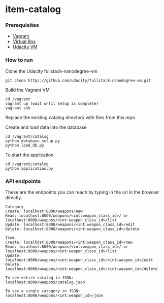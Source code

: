 # item-catalog

### Prerequisites

* [Vagrant](https://www.vagrantup.com/downloads.html)
* [Virtual Box](https://www.virtualbox.org/wiki/Downloads)
* [Udacity VM](https://github.com/udacity/fullstack-nanodegree-vm)

### How to run

Clone the Udacity fullstack-nanodegree-vm

```
git clone https://github.com/udacity/fullstack-nanodegree-vm.git
```

Build the Vagrant VM

```
cd /vagrant
vagrant up (wait until setup is complete)
vagrant ssh
```

Replace the existing catalog directory with files from this repo

Create and load data into the database

```
cd /vagrant/catalog
python database_setup.py
python load_db.py
```

To start the application

```
cd /vagrant/catalog
python application.py
```

### API endpoints

These are the endpoints you can reach by typing in the url in the browser directly.

```
Category
Create: localhost:8000/weapons/new
Read: localhost:8000/weapons/<int:weapon_class_id>/ or localhost:8000/weapons/<int:weapon_class_id>/list
Update: localhost:8000/weapons/<int:weapon_class_id>/edit
Delete: localhost:8000/weapons/<int:weapon_class_id>/delete
```

```
Item
Create: localhost:8000/weapons/<int:weapon_class_id>/new
Read: localhost:8000/weapons/<int:weapon_class_id>/ or localhost:8000/weapons/<int:weapon_class_id>/list
Update: localhost:8000/weapons/<int:weapon_class_id>/<int:weapon_id>/edit
Delete: localhost:8000/weapons/<int:weapon_class_id>/<int:weapon_id>/delete
```

```
To see entire catalog in JSON:
localhost:8000/weapons/catalog.json

To see a single category in JSON:
localhost:8000/weapons/<int:weapon_id>/json
```
